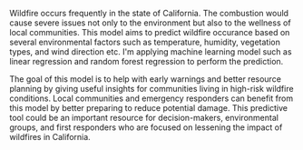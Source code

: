 Wildfire occurs frequently in the state of California. The combustion would cause severe issues not only to the environment but also to the wellness of local communities. This model aims to predict wildfire occurance based on several environmental factors such as temperature, humidity, vegetation types, and wind direction etc. I'm applying machine learning model such as linear regression and random forest regression to perform the prediction. 

The goal of this model is to help with early warnings and better resource planning by giving useful insights for communities living in high-risk wildfire conditions. Local communities and emergency responders can benefit from this model by better preparing to reduce potential damage. This predictive tool could be an important resource for decision-makers, environmental groups, and first responders who are focused on lessening the impact of wildfires in California. 

